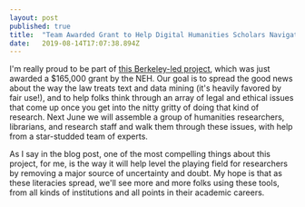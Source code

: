 ```yaml
---
layout: post 
published: true
title:  "Team Awarded Grant to Help Digital Humanities Scholars Navigate Legal Issues of Text Data Mining – UC Berkeley Library Update" 
date:   2019-08-14T17:07:38.894Z 
---
```


I'm really proud to be part of [this Berkeley-led project](https://update.lib.berkeley.edu/2019/08/14/team-awarded-grant-to-help-digital-humanities-scholars-navigate-legal-issues-of-text-data-mining/), which was just awarded a $165,000 grant by the NEH. Our goal is to spread the good news about the way the law treats text and data mining (it's heavily favored by fair use!), and to help folks think through an array of legal and ethical issues that come up once you get into the nitty gritty of doing that kind of research. Next June we will assemble a group of humanities researchers, librarians, and research staff and walk them through these issues, with help from a star-studded team of experts. 

As I say in the blog post, one of the most compelling things about this project, for me, is the way it will help level the playing field for researchers by removing a major source of uncertainty and doubt. My hope is that as these literacies spread, we'll see more and more folks using these tools, from all kinds of institutions and all points in their academic careers. 